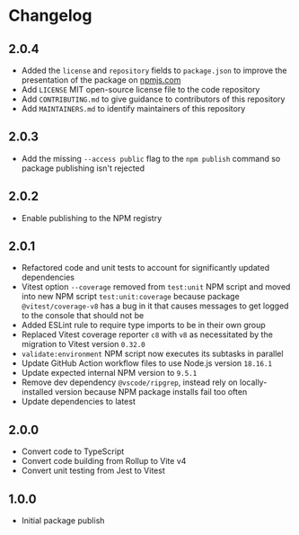 # Changelog

## 2.0.4

- Added the `license` and `repository` fields to `package.json` to improve the presentation of the package on [npmjs.com](https://www.npmjs.com/)
- Add `LICENSE` MIT open-source license file to the code repository
- Add `CONTRIBUTING.md` to give guidance to contributors of this repository
- Add `MAINTAINERS.md` to identify maintainers of this repository

## 2.0.3

- Add the missing `--access public` flag to the `npm publish` command so package publishing isn't rejected

## 2.0.2

- Enable publishing to the NPM registry

## 2.0.1

- Refactored code and unit tests to account for significantly updated dependencies
- Vitest option `--coverage` removed from `test:unit` NPM script and moved into new NPM script `test:unit:coverage` because package `@vitest/coverage-v8` has a bug in it that causes messages to get logged to the console that should not be
- Added ESLint rule to require type imports to be in their own group
- Replaced Vitest coverage reporter `c8` with `v8` as necessitated by the migration to Vitest version `0.32.0`
- `validate:environment` NPM script now executes its subtasks in parallel
- Update GitHub Action workflow files to use Node.js version `18.16.1`
- Update expected internal NPM version to `9.5.1`
- Remove dev dependency `@vscode/ripgrep`, instead rely on locally-installed version because NPM package installs fail too often
- Update dependencies to latest

## 2.0.0

- Convert code to TypeScript
- Convert code building from Rollup to Vite v4
- Convert unit testing from Jest to Vitest

## 1.0.0

- Initial package publish
